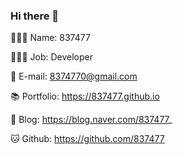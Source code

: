 ### Hi there 👋
🙋🏻‍♂️ Name: 837477

👨🏻‍💻 Job: Developer

📧 E-mail: 8374770@gmail.com

📚 Portfolio: https://837477.github.io

📔 Blog: https://blog.naver.com/837477_

🐱 Github: https://github.com/837477
<!--
**837477/837477** is a ✨ _special_ ✨ repository because its `README.md` (this file) appears on your GitHub profile.

Here are some ideas to get you started:

- 🔭 I’m currently working on ...
- 🌱 I’m currently learning ...
- 👯 I’m looking to collaborate on ...
- 🤔 I’m looking for help with ...
- 💬 Ask me about ...
- 📫 How to reach me: ...
- 😄 Pronouns: ...
- ⚡ Fun fact: ...
-->
